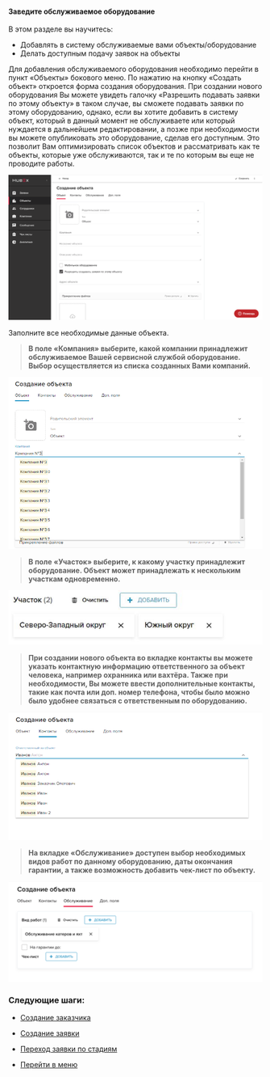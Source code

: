 #### Заведите обслуживаемое оборудование
В этом разделе вы научитесь:
- Добавлять в систему обслуживаемые вами объекты/оборудование
- Делать доступным подачу заявок на объекты

Для добавления обслуживаемого оборудования необходимо перейти в пункт «Объекты» бокового меню. По нажатию на кнопку «Создать объект» откроется форма создания оборудования. При создании нового оборудования Вы можете увидеть галочку «Разрешить подавать заявки по этому объекту» в таком случае,  вы сможете подавать заявки по этому оборудованию, однако, если вы хотите добавить в систему объект, который в данный момент не обслуживаете или который нуждается в дальнейшем редактировании, а позже при необходимости вы можете опубликовать это оборудование, сделав его доступным. Это позволит Вам оптимизировать список объектов и рассматривать как те объекты, которые уже обслуживаются, так и те по которым вы еще не проводите работы.

![6.png](/attachments/images/6.png)

Заполните все необходимые данные объекта.

>**В поле «Компания» выберите, какой компании принадлежит обслуживаемое Вашей сервисной службой оборудование. Выбор осуществляется из списка созданных Вами компаний.**

![7.png](/attachments/images/7.png)

>**В поле «Участок» выберите, к какому участку принадлежит оборудование. Объект может принадлежать к нескольким участкам одновременно.**

![Districtte.JPG](/attachments/images/Districtte.JPG)

>**При создании нового объекта во вкладке контакты вы можете указать контактную информацию ответственного за объект человека, например охранника или вахтёра. Также при необходимости, Вы можете ввести дополнительные контакты, такие как почта или доп.  номер телефона, чтобы было можно было удобнее связаться с ответственным по оборудованию.**

![8.png](/attachments/images/8.png)


>**На вкладке «Обслуживание» доступен выбор необходимых видов работ по данному оборудованию, даты окончания гарантии, а также возможность добавить чек-лист по объекту.**

![checklists.png](/attachments/images/checklists.png)


### Следующие шаги:
- [Создание заказчика](./CreatingCustomer.md)
- [Создание заявки](./CreatingTicket.md)
- [Переход заявки по стадиям](./ChangingStatus.md)





- [Перейти в меню](http://wiki.hubex.ru)
